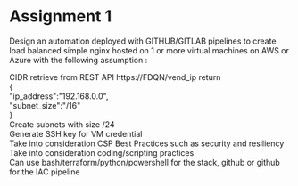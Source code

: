 # Assignment 1


Design an automation deployed with GITHUB/GITLAB pipelines to create load balanced simple nginx hosted on 1 or more virtual machines on AWS or Azure with the following assumption :

CIDR retrieve from REST API https://FDQN/vend_ip return<br/>
{<br/>
   "ip_address":"192.168.0.0",<br/>
   "subnet_size":"/16"<br/>
}<br/>
Create subnets with size /24<br/>
Generate SSH key for VM credential<br/>
Take into consideration CSP Best Practices such as security and resiliency<br/>
Take into consideration coding/scripting practices<br/>
Can use bash/terraform/python/powershell for the stack, github or github for the IAC pipeline
